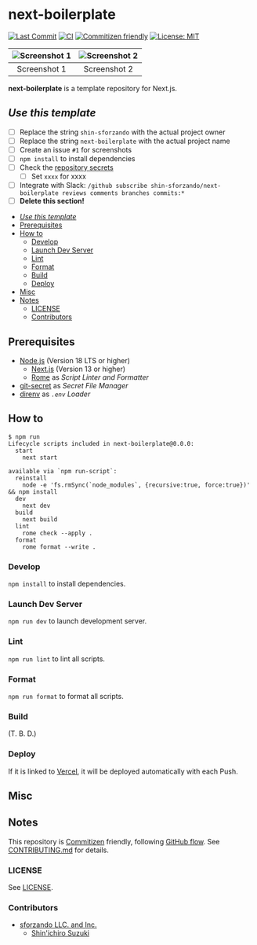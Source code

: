 # next-boilerplate

<!-- Badges -->

[![Last Commit](https://img.shields.io/github/last-commit/shin-sforzando/next-boilerplate)](https://github.com/shin-sforzando/next-boilerplate/graphs/commit-activity)
[![CI](https://github.com/shin-sforzando/next-boilerplate/actions/workflows/ci.yml/badge.svg)](https://github.com/shin-sforzando/next-boilerplate/actions/workflows/ci.yml)
[![Commitizen friendly](https://img.shields.io/badge/commitizen-friendly-brightgreen.svg)](http://commitizen.github.io/cz-cli/)
[![License: MIT](https://img.shields.io/badge/License-MIT-blue.svg)](https://opensource.org/licenses/MIT)

<!-- Screenshots -->

| ![Screenshot 1](https://placehold.jp/32/3d4070/ffffff/720x480.png?text=Screenshot%201) | ![Screenshot 2](https://placehold.jp/32/703d40/ffffff/720x480.png?text=Screenshot%202) |
| :------------------------------------------------------------------------------------: | :------------------------------------------------------------------------------------: |
|                                      Screenshot 1                                      |                                      Screenshot 2                                      |

<!-- Synopsis -->

**next-boilerplate** is a template repository for Next.js.

## _Use this template_

- [ ] Replace the string `shin-sforzando` with the actual project owner
- [ ] Replace the string `next-boilerplate` with the actual project name
- [ ] Create an issue `#1` for screenshots
- [ ] `npm install` to install dependencies
- [ ] Check the [repository secrets](https://github.com/shin-sforzando/next-boilerplate/settings/secrets/actions)
  - [ ] Set `xxxx` for xxxx
- [ ] Integrate with Slack: `/github subscribe shin-sforzando/next-boilerplate reviews comments branches commits:*`
- [ ] **Delete this section!**

<!-- TOC -->

- [_Use this template_](#use-this-template)
- [Prerequisites](#prerequisites)
- [How to](#how-to)
  - [Develop](#develop)
  - [Launch Dev Server](#launch-dev-server)
  - [Lint](#lint)
  - [Format](#format)
  - [Build](#build)
  - [Deploy](#deploy)
- [Misc](#misc)
- [Notes](#notes)
  - [LICENSE](#license)
  - [Contributors](#contributors)

## Prerequisites

- [Node.js](https://nodejs.org/) (Version 18 LTS or higher)
  - [Next.js](https://nextjs.org) (Version 13 or higher)
  - [Rome](https://rome.tools) as _Script Linter and Formatter_
- [git-secret](https://git-secret.io/) as _Secret File Manager_
- [direnv](https://direnv.net) as _`.env` Loader_

## How to

```shell
$ npm run
Lifecycle scripts included in next-boilerplate@0.0.0:
  start
    next start

available via `npm run-script`:
  reinstall
    node -e 'fs.rmSync(`node_modules`, {recursive:true, force:true})' && npm install
  dev
    next dev
  build
    next build
  lint
    rome check --apply .
  format
    rome format --write .
```

### Develop

`npm install` to install dependencies.

### Launch Dev Server

`npm run dev` to launch development server.

### Lint

`npm run lint` to lint all scripts.

### Format

`npm run format` to format all scripts.

### Build

(T. B. D.)

### Deploy

If it is linked to [Vercel](https://vercel.com/), it will be deployed automatically with each Push.

## Misc

## Notes

This repository is [Commitizen](https://commitizen.github.io/cz-cli/) friendly, following [GitHub flow](https://docs.github.com/en/get-started/quickstart/github-flow).
See [CONTRIBUTING.md](./CONTRIBUTING.md) for details.

### LICENSE

See [LICENSE](LICENSE).

### Contributors

- [sforzando LLC. and Inc.](https://sforzando.co.jp/)
  - [Shin'ichiro Suzuki](https://github.com/shin-sforzando)
